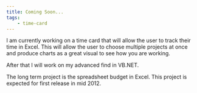 ```yaml
---
title: Coming Soon...
tags:
    - time-card
---
```


I am currently working on a time card that will allow the user to track their time in Excel. This will allow the user to choose multiple projects at once and produce charts as a great visual to see how you are working.

After that I will work on my advanced find in VB.NET.

The long term project is the spreadsheet budget in Excel. This project is expected for first release in mid 2012.

